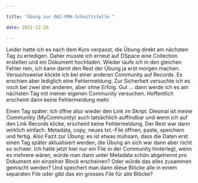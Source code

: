 ```yaml
---

title: "Übung zur OAI-PMH-Schnittstelle "

date: 2021-12-20

---
```


Leider hatte ich es nach dem Kurs verpasst, die Übung direkt am nächsten Tag zu erledigen. Daher musste ich erneut auf DSpace eine Collection erstellen und ein Dokument hochladen. Wieder laufe ich in den gleichen Fehler rein, ich kann damit den Rest der Übung ja erst morgen machen. Versuchsweise klickte ich bei einer anderen Community auf Records. Es erschien aber lediglich eine Fehlermeldung. Zur Sicherheit versuchte ich es noch bei zwei drei anderen, aber ohne Erfolg. Gut … dann werde ich es am nächsten Tag mit meiner eigenen Community versuchen. Hoffentlich erscheint dann keine Fehlermeldung mehr. 

Einen Tag später: Ich öffne also wieder den Link im Skript. Diesmal ist meine Communitiy (MyCommunity) auch tatsächlich auffindbar und wenn ich auf den Link Records klicke, erscheint keine Fehlermeldung. Der Rest war dann wirklich einfach. Metadata, copy, neues txt.-File öffnen, paste, speichern und fertig. Also Fazit zur Übung: es ist etwas mühsam, dass die Daten erst einen Tag später aktualisiert werden, die Übung an sich war dann aber nicht so schwer. Ich hatte jetzt hier nur ein File in der Community hinterlegt, wenn es mehrere wären, würde man dann unter Metadata schön abgetrennt pro Dokument ein einzelner Block erscheinen? Oder würde das alles zusammen gemischt werden? Und speichert man dann diese Blöcke alle in einem separaten File oder gibt das ein grosses File für alle Blöcke?
